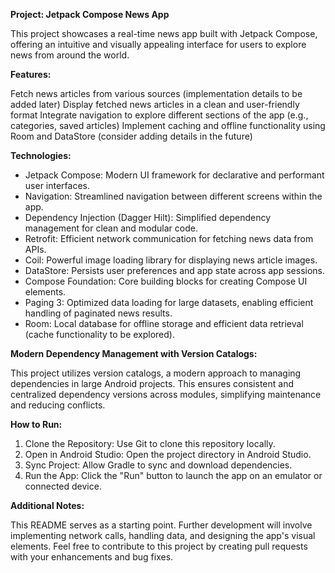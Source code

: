 **Project: Jetpack Compose News App**

This project showcases a real-time news app built with Jetpack Compose, offering an intuitive and visually appealing interface for users to explore news from around the world.

**Features:**

Fetch news articles from various sources (implementation details to be added later)
Display fetched news articles in a clean and user-friendly format
Integrate navigation to explore different sections of the app (e.g., categories, saved articles)
Implement caching and offline functionality using Room and DataStore (consider adding details in the future)

**Technologies:**

* Jetpack Compose: Modern UI framework for declarative and performant user interfaces.
* Navigation: Streamlined navigation between different screens within the app.
* Dependency Injection (Dagger Hilt): Simplified dependency management for clean and modular code.
* Retrofit: Efficient network communication for fetching news data from APIs.
* Coil: Powerful image loading library for displaying news article images.
* DataStore: Persists user preferences and app state across app sessions.
* Compose Foundation: Core building blocks for creating Compose UI elements.
* Paging 3: Optimized data loading for large datasets, enabling efficient handling of paginated news results.
* Room: Local database for offline storage and efficient data retrieval (cache functionality to be explored).

**Modern Dependency Management with Version Catalogs:**

This project utilizes version catalogs, a modern approach to managing dependencies in large Android projects. This ensures consistent and centralized dependency versions across modules, simplifying maintenance and reducing conflicts.

**How to Run:**

1. Clone the Repository: Use Git to clone this repository locally.
2. Open in Android Studio: Open the project directory in Android Studio.
3. Sync Project: Allow Gradle to sync and download dependencies.
4. Run the App: Click the "Run" button to launch the app on an emulator or connected device.

**Additional Notes:**

This README serves as a starting point. Further development will involve implementing network calls, handling data, and designing the app's visual elements.
Feel free to contribute to this project by creating pull requests with your enhancements and bug fixes.